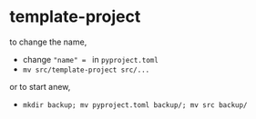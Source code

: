 # template-project

to change the name,
- change `"name" = ` in `pyproject.toml`
- `mv src/template-project src/...`

or to start anew,
- `mkdir backup; mv pyproject.toml backup/; mv src backup/`
